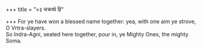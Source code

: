 +++
title = "०३ चक्राथे हि"

+++
For ye have won a blessed name together: yea, with one aim ye strove, O Vrtra-slayers.  
     So Indra-Agni, seated here together, pour in, ye Mighty Ones, the mighty Soma.